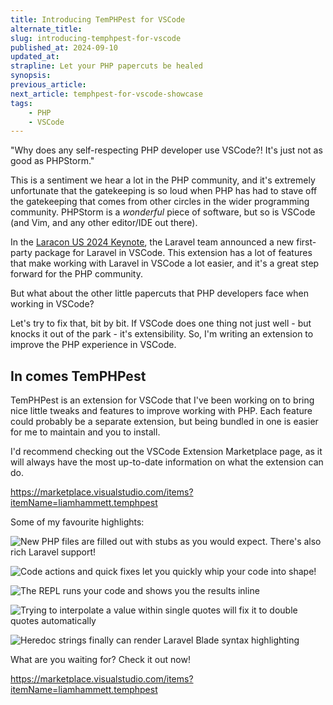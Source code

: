 ```yaml
---
title: Introducing TemPHPest for VSCode
alternate_title: 
slug: introducing-temphpest-for-vscode
published_at: 2024-09-10
updated_at: 
strapline: Let your PHP papercuts be healed
synopsis: 
previous_article: 
next_article: temphpest-for-vscode-showcase
tags:
    - PHP
    - VSCode
---
```


"Why does any self-respecting PHP developer use VSCode?! It's just not as good as PHPStorm."

This is a sentiment we hear a lot in the PHP community, and it's extremely unfortunate that the gatekeeping is so loud when PHP has had to stave off the gatekeeping that comes from other circles in the wider programming community. PHPStorm is a _wonderful_ piece of software, but so is VSCode (and Vim, and any other editor/IDE out there).

In the [Laracon US 2024 Keynote](https://www.youtube.com/watch?v=AwWepVU5uWM), the Laravel team announced a new first-party package for Laravel in VSCode. This extension has a lot of features that make working with Laravel in VSCode a lot easier, and it's a great step forward for the PHP community.

But what about the other little papercuts that PHP developers face when working in VSCode?

Let's try to fix that, bit by bit. If VSCode does one thing not just well - but knocks it out of the park - it's extensibility. So, I'm writing an extension to improve the PHP experience in VSCode.

## In comes TemPHPest

TemPHPest is an extension for VSCode that I've been working on to bring nice little tweaks and features to improve working with PHP. Each feature could probably be a separate extension, but being bundled in one is easier for me to maintain and you to install.

I'd recommend checking out the VSCode Extension Marketplace page, as it will always have the most up-to-date information on what the extension can do.

<https://marketplace.visualstudio.com/items?itemName=liamhammett.temphpest>

Some of my favourite highlights:

![New PHP files are filled out with stubs as you would expect. There's also rich Laravel support!](/images/articles/file-template-with-namespace.gif)

![Code actions and quick fixes let you quickly whip your code into shape!](/images/articles/code-actions.gif)

![The REPL runs your code and shows you the results inline](/images/articles/repl.gif)

![Trying to interpolate a value within single quotes will fix it to double quotes automatically](/images/articles/auto-interpolation.gif)

![Heredoc strings finally can render Laravel Blade syntax highlighting](/images/articles/blade-heredoc.png)

What are you waiting for? Check it out now!

<https://marketplace.visualstudio.com/items?itemName=liamhammett.temphpest>